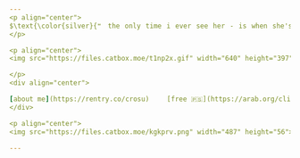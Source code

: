 ```yaml
---
<p align="center">
$\text{\color{silver}{❝　the⠀only⠀time⠀i⠀ever⠀see⠀her⠀-⠀is⠀when⠀she's⠀behind⠀me⠀in⠀the⠀mirror　❠}}$
</p>

<p align="center">
<img src="https://files.catbox.moe/t1np2x.gif" width="640" height="397">

</p>
<div align="center">

[about me](https://rentry.co/crosu) ⠀ ⠀[free 🇵🇸](https://arab.org/click-to-help/palestine/) ⠀ ⠀[sign my ab](https://sakuya.atabook.org)
</div>

<p align="center">
<img src="https://files.catbox.moe/kgkprv.png" width="487" height="56">

---
```


